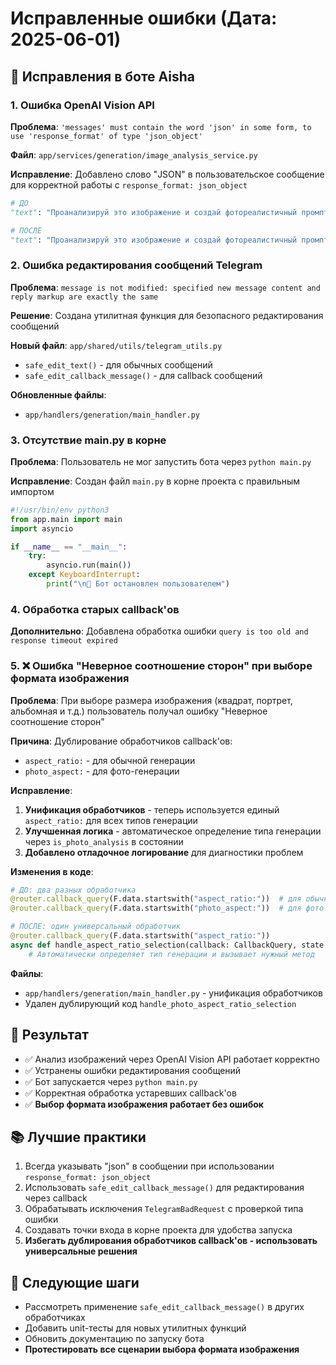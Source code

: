 # Исправленные ошибки (Дата: 2025-06-01)

## 🔧 Исправления в боте Aisha

### 1. Ошибка OpenAI Vision API
**Проблема**: `'messages' must contain the word 'json' in some form, to use 'response_format' of type 'json_object'`

**Файл**: `app/services/generation/image_analysis_service.py`

**Исправление**: Добавлено слово "JSON" в пользовательское сообщение для корректной работы с `response_format: json_object`

```python
# ДО
"text": "Проанализируй это изображение и создай фотореалистичный промпт:"

# ПОСЛЕ  
"text": "Проанализируй это изображение и создай фотореалистичный промпт. Ответ предоставь в формате JSON с полями: 'analysis' (детальный анализ) и 'prompt' (финальный промпт)."
```

### 2. Ошибка редактирования сообщений Telegram
**Проблема**: `message is not modified: specified new message content and reply markup are exactly the same`

**Решение**: Создана утилитная функция для безопасного редактирования сообщений

**Новый файл**: `app/shared/utils/telegram_utils.py`
- `safe_edit_text()` - для обычных сообщений
- `safe_edit_callback_message()` - для callback сообщений

**Обновленные файлы**:
- `app/handlers/generation/main_handler.py`

### 3. Отсутствие main.py в корне
**Проблема**: Пользователь не мог запустить бота через `python main.py`

**Исправление**: Создан файл `main.py` в корне проекта с правильным импортом

```python
#!/usr/bin/env python3
from app.main import main
import asyncio

if __name__ == "__main__":
    try:
        asyncio.run(main())
    except KeyboardInterrupt:
        print("\n🛑 Бот остановлен пользователем")
```

### 4. Обработка старых callback'ов
**Дополнительно**: Добавлена обработка ошибки `query is too old and response timeout expired`

### 5. ❌ Ошибка "Неверное соотношение сторон" при выборе формата изображения
**Проблема**: При выборе размера изображения (квадрат, портрет, альбомная и т.д.) пользователь получал ошибку "Неверное соотношение сторон"

**Причина**: Дублирование обработчиков callback'ов:
- `aspect_ratio:` - для обычной генерации  
- `photo_aspect:` - для фото-генерации

**Исправление**: 
1. **Унификация обработчиков** - теперь используется единый `aspect_ratio:` для всех типов генерации
2. **Улучшенная логика** - автоматическое определение типа генерации через `is_photo_analysis` в состоянии
3. **Добавлено отладочное логирование** для диагностики проблем

**Изменения в коде**:
```python
# ДО: два разных обработчика
@router.callback_query(F.data.startswith("aspect_ratio:"))  # для обычной генерации
@router.callback_query(F.data.startswith("photo_aspect:"))  # для фото-генерации

# ПОСЛЕ: один универсальный обработчик
@router.callback_query(F.data.startswith("aspect_ratio:"))
async def handle_aspect_ratio_selection(callback: CallbackQuery, state: FSMContext):
    # Автоматически определяет тип генерации и вызывает нужный метод
```

**Файлы**:
- `app/handlers/generation/main_handler.py` - унификация обработчиков
- Удален дублирующий код `handle_photo_aspect_ratio_selection`

## 🚀 Результат
- ✅ Анализ изображений через OpenAI Vision API работает корректно
- ✅ Устранены ошибки редактирования сообщений
- ✅ Бот запускается через `python main.py`
- ✅ Корректная обработка устаревших callback'ов
- ✅ **Выбор формата изображения работает без ошибок**

## 📚 Лучшие практики
1. Всегда указывать "json" в сообщении при использовании `response_format: json_object`
2. Использовать `safe_edit_callback_message()` для редактирования через callback
3. Обрабатывать исключения `TelegramBadRequest` с проверкой типа ошибки
4. Создавать точки входа в корне проекта для удобства запуска
5. **Избегать дублирования обработчиков callback'ов - использовать универсальные решения**

## 🔄 Следующие шаги
- Рассмотреть применение `safe_edit_callback_message()` в других обработчиках
- Добавить unit-тесты для новых утилитных функций
- Обновить документацию по запуску бота
- **Протестировать все сценарии выбора формата изображения** 